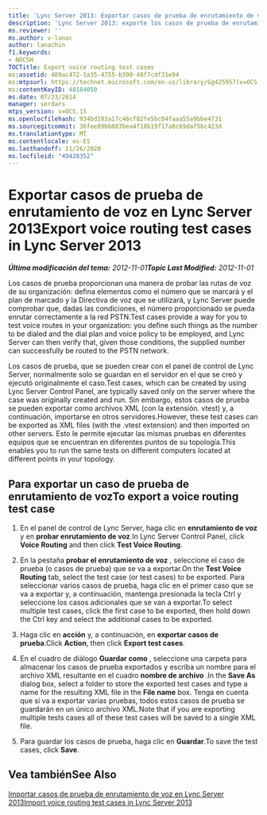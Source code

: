 ```yaml
---
title: 'Lync Server 2013: Exportar casos de prueba de enrutamiento de voz'
description: 'Lync Server 2013: exporte los casos de prueba de enrutamiento de voz.'
ms.reviewer: ''
ms.author: v-lanac
author: lanachin
f1.keywords:
- NOCSH
TOCTitle: Export voice routing test cases
ms:assetid: 489ac472-1a35-4755-b390-48f7cdf31e94
ms:mtpsurl: https://technet.microsoft.com/en-us/library/Gg425957(v=OCS.15)
ms:contentKeyID: 48184050
ms.date: 07/23/2014
manager: serdars
mtps_version: v=OCS.15
ms.openlocfilehash: 934bd183a17c46cf82fe5bc04faaa55a9bbe4731
ms.sourcegitcommit: 36fee89bb887bea4f18b19f17a8c69daf5bc423d
ms.translationtype: MT
ms.contentlocale: es-ES
ms.lasthandoff: 11/26/2020
ms.locfileid: "49428352"
---
```

# <a name="export-voice-routing-test-cases-in-lync-server-2013"></a><span data-ttu-id="8dffb-103">Exportar casos de prueba de enrutamiento de voz en Lync Server 2013</span><span class="sxs-lookup"><span data-stu-id="8dffb-103">Export voice routing test cases in Lync Server 2013</span></span>

<div data-xmlns="http://www.w3.org/1999/xhtml">

<div class="topic" data-xmlns="http://www.w3.org/1999/xhtml" data-msxsl="urn:schemas-microsoft-com:xslt" data-cs="https://msdn.microsoft.com/">

<div data-asp="https://msdn2.microsoft.com/asp">



</div>

<div id="mainSection">

<div id="mainBody"><span data-ttu-id="8dffb-104">

<span> </span></span><span class="sxs-lookup"><span data-stu-id="8dffb-104">

<span> </span></span></span>

<span data-ttu-id="8dffb-105">_**Última modificación del tema:** 2012-11-01_</span><span class="sxs-lookup"><span data-stu-id="8dffb-105">_**Topic Last Modified:** 2012-11-01_</span></span>

<span data-ttu-id="8dffb-106">Los casos de prueba proporcionan una manera de probar las rutas de voz de su organización: defina elementos como el número que se marcará y el plan de marcado y la Directiva de voz que se utilizará, y Lync Server puede comprobar que, dadas las condiciones, el número proporcionado se pueda enrutar correctamente a la red PSTN.</span><span class="sxs-lookup"><span data-stu-id="8dffb-106">Test cases provide a way for you to test voice routes in your organization: you define such things as the number to be dialed and the dial plan and voice policy to be employed, and Lync Server can then verify that, given those conditions, the supplied number can successfully be routed to the PSTN network.</span></span>

<span data-ttu-id="8dffb-107">Los casos de prueba, que se pueden crear con el panel de control de Lync Server, normalmente solo se guardan en el servidor en el que se creó y ejecutó originalmente el caso.</span><span class="sxs-lookup"><span data-stu-id="8dffb-107">Test cases, which can be created by using Lync Server Control Panel, are typically saved only on the server where the case was originally created and run.</span></span> <span data-ttu-id="8dffb-108">Sin embargo, estos casos de prueba se pueden exportar como archivos XML (con la extensión. vtest) y, a continuación, importarse en otros servidores.</span><span class="sxs-lookup"><span data-stu-id="8dffb-108">However, these test cases can be exported as XML files (with the .vtest extension) and then imported on other servers.</span></span> <span data-ttu-id="8dffb-109">Esto le permite ejecutar las mismas pruebas en diferentes equipos que se encuentran en diferentes puntos de su topología.</span><span class="sxs-lookup"><span data-stu-id="8dffb-109">This enables you to run the same tests on different computers located at different points in your topology.</span></span>

<div>

## <a name="to-export-a-voice-routing-test-case"></a><span data-ttu-id="8dffb-110">Para exportar un caso de prueba de enrutamiento de voz</span><span class="sxs-lookup"><span data-stu-id="8dffb-110">To export a voice routing test case</span></span>

1.  <span data-ttu-id="8dffb-111">En el panel de control de Lync Server, haga clic en **enrutamiento de voz** y en **probar enrutamiento de voz**.</span><span class="sxs-lookup"><span data-stu-id="8dffb-111">In Lync Server Control Panel, click **Voice Routing** and then click **Test Voice Routing**.</span></span>

2.  <span data-ttu-id="8dffb-112">En la pestaña **probar el enrutamiento de voz** , seleccione el caso de prueba (o casos de prueba) que se va a exportar.</span><span class="sxs-lookup"><span data-stu-id="8dffb-112">On the **Test Voice Routing** tab, select the test case (or test cases) to be exported.</span></span> <span data-ttu-id="8dffb-113">Para seleccionar varios casos de prueba, haga clic en el primer caso que se va a exportar y, a continuación, mantenga presionada la tecla Ctrl y seleccione los casos adicionales que se van a exportar.</span><span class="sxs-lookup"><span data-stu-id="8dffb-113">To select multiple test cases, click the first case to be exported, then hold down the Ctrl key and select the additional cases to be exported.</span></span>

3.  <span data-ttu-id="8dffb-114">Haga clic en **acción** y, a continuación, en **exportar casos de prueba**.</span><span class="sxs-lookup"><span data-stu-id="8dffb-114">Click **Action**, then click **Export test cases**.</span></span>

4.  <span data-ttu-id="8dffb-115">En el cuadro de diálogo **Guardar como** , seleccione una carpeta para almacenar los casos de prueba exportados y escriba un nombre para el archivo XML resultante en el cuadro **nombre de archivo** .</span><span class="sxs-lookup"><span data-stu-id="8dffb-115">In the **Save As** dialog box, select a folder to store the exported test cases and type a name for the resulting XML file in the **File name** box.</span></span> <span data-ttu-id="8dffb-116">Tenga en cuenta que si va a exportar varias pruebas, todos estos casos de prueba se guardarán en un único archivo XML.</span><span class="sxs-lookup"><span data-stu-id="8dffb-116">Note that if you are exporting multiple tests cases all of these test cases will be saved to a single XML file.</span></span>

5.  <span data-ttu-id="8dffb-117">Para guardar los casos de prueba, haga clic en **Guardar**.</span><span class="sxs-lookup"><span data-stu-id="8dffb-117">To save the test cases, click **Save**.</span></span>

</div>

<div>

## <a name="see-also"></a><span data-ttu-id="8dffb-118">Vea también</span><span class="sxs-lookup"><span data-stu-id="8dffb-118">See Also</span></span>


[<span data-ttu-id="8dffb-119">Importar casos de prueba de enrutamiento de voz en Lync Server 2013</span><span class="sxs-lookup"><span data-stu-id="8dffb-119">Import voice routing test cases in Lync Server 2013</span></span>](lync-server-2013-import-voice-routing-test-cases.md)  
  

<span data-ttu-id="8dffb-120"></div>

</div>

<span> </span>

</div>

</div>

</span><span class="sxs-lookup"><span data-stu-id="8dffb-120"></div>

</div>

<span> </span>

</div>

</div>

</span></span></div>

